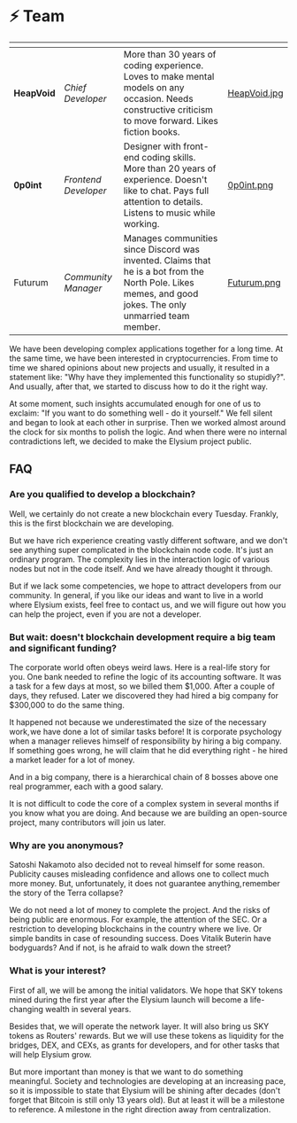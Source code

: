 # ⚡ Team

<table data-view="cards"><thead><tr><th></th><th></th><th></th><th data-hidden data-card-cover data-type="files"></th></tr></thead><tbody><tr><td><strong>HeapVoid</strong></td><td><em>Chief Developer</em></td><td>More than 30 years of coding experience. Loves to make mental models on any occasion. Needs constructive criticism to move forward. Likes fiction books.</td><td><a href="../.gitbook/assets/HeapVoid.jpg">HeapVoid.jpg</a></td></tr><tr><td><strong>0p0int</strong></td><td><em>Frontend Developer</em></td><td>Designer with front-end coding skills. More than 20 years of experience. Doesn't like to chat. Pays full attention to details. Listens to music while working.</td><td><a href="../.gitbook/assets/0p0int.png">0p0int.png</a></td></tr><tr><td>Futurum</td><td><em>Community Manager</em> </td><td>Manages communities since Discord was invented. Claims that he is a bot from the North Pole. Likes memes, and good jokes. The only unmarried team member.</td><td><a href="../.gitbook/assets/Futurum.png">Futurum.png</a></td></tr></tbody></table>

We have been developing complex applications together for a long time. At the same time, we have been interested in cryptocurrencies. From time to time we shared opinions about new projects and usually, it resulted in a statement like: "Why have they implemented this functionality so stupidly?". And usually, after that, we started to discuss how to do it the right way.

At some moment, such insights accumulated enough for one of us to exclaim: "If you want to do something well - do it yourself." We fell silent and began to look at each other in surprise. Then we worked almost around the clock for six months to polish the logic. And when there were no internal contradictions left, we decided to make the Elysium project public.

## FAQ

### Are you qualified to develop a blockchain?

Well, we certainly do not create a new blockchain every Tuesday. Frankly, this is the first blockchain we are developing.

But we have rich experience creating vastly different software, and we don't see anything super complicated in the blockchain node code. It's just an ordinary program. The complexity lies in the interaction logic of various nodes but not in the code itself. And we have already thought it through.

But if we lack some competencies, we hope to attract developers from our community. In general, if you like our ideas and want to live in a world where Elysium exists, feel free to contact us, and we will figure out how you can help the project, even if you are not a developer.

### But wait: doesn't blockchain development require a big team and significant funding?

The corporate world often obeys weird laws. Here is a real-life story for you. One bank needed to refine the logic of its accounting software. It was a task for a few days at most, so we billed them $1,000. After a couple of days, they refused. Later we discovered they had hired a big company for $300,000 to do the same thing.

It happened not because we underestimated the size of the necessary work, we have done a lot of similar tasks before! It is corporate psychology when a manager relieves himself of responsibility by hiring a big company. If something goes wrong, he will claim that he did everything right - he hired a market leader for a lot of money.

And in a big company, there is a hierarchical chain of 8 bosses above one real programmer, each with a good salary.

It is not difficult to code the core of a complex system in several months if you know what you are doing. And because we are building an open-source project, many contributors will join us later.

### Why are you anonymous?

Satoshi Nakamoto also decided not to reveal himself for some reason. Publicity causes misleading confidence and allows one to collect much more money. But, unfortunately, it does not guarantee anything, remember the story of the Terra collapse?

We do not need a lot of money to complete the project. And the risks of being public are enormous. For example, the attention of the SEC. Or a restriction to developing blockchains in the country where we live. Or simple bandits in case of resounding success. Does Vitalik Buterin have bodyguards? And if not, is he afraid to walk down the street?

### What is your interest?

First of all, we will be among the initial validators. We hope that SKY tokens mined during the first year after the Elysium launch will become a life-changing wealth in several years.

Besides that, we will operate the network layer. It will also bring us SKY tokens as Routers' rewards. But we will use these tokens as liquidity for the bridges, DEX, and CEXs, as grants for developers, and for other tasks that will help Elysium grow.

But more important than money is that we want to do something meaningful. Society and technologies are developing at an increasing pace, so it is impossible to state that Elysium will be shining after decades (don't forget that Bitcoin is still only 13 years old). But at least it will be a milestone to reference. A milestone in the right direction away from centralization.
